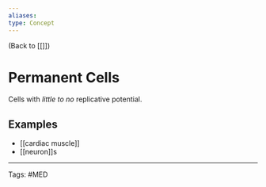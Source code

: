 ```yaml
---
aliases: 
type: Concept
---
```


(Back to [[]])

# Permanent Cells

Cells with _little to no_ replicative potential.
## Examples
- [[cardiac muscle]]
- [[neuron]]s

---
Tags: #MED